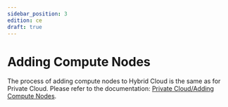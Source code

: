 ```yaml
---
sidebar_position: 3
edition: ce
draft: true
---
```


# Adding Compute Nodes

The process of adding compute nodes to Hybrid Cloud is the same as for Private Cloud. Please refer to the documentation: [Private Cloud/Adding Compute Nodes](../onpremise/host).
